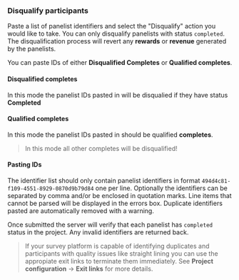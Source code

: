 ### Disqualify participants

Paste a list of panelist identifiers and select the "Disqualify" action you would like to take. You can only disqualify panelists with status ```completed```. The disqualification process will revert any **rewards** or **revenue** generated by the panelists.

You can paste IDs of either **Disqualified Completes** or **Qualified completes**.

#### Disqualified completes
In this mode the panelist IDs pasted in will be disqualied if they have status **Completed**

#### Qualified completes
In this mode the panelist IDs pasted in should be qualified **completes**. 

> In this mode all other completes will be disqualified!

#### Pasting IDs
The identifier list should only contain panelist identifiers in format ```494d4c81-f109-4551-8929-0870d9b79d84``` one per line. Optionally the identifiers can be separated by comma and/or be enclosed in quotation marks. Line items that cannot be parsed will be displayed in the errors box. Duplicate identifiers pasted are automatically removed with a warning.

Once submitted the server will verify that each panelist has ```completed``` status in the project. Any invalid identifiers are returned back.

> If your survey platform is capable of identifying duplicates and participants with quality issues like straight lining you can use the appropiate exit links to terminate them immediately. See **Project configuration** -> **Exit links** for more details.
